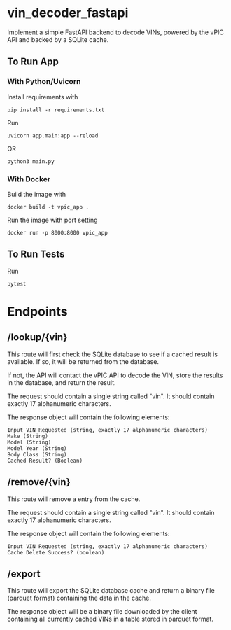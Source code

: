 # vin_decoder_fastapi
Implement a simple FastAPI backend to decode VINs, powered by the vPIC API and backed by a SQLite cache.

## To Run App

### With Python/Uvicorn
Install requirements with 
```
pip install -r requirements.txt
```

Run 
```
uvicorn app.main:app --reload
```

OR 
```
python3 main.py
```

### With Docker
Build the image with 
```
docker build -t vpic_app .
```

Run the image with port setting 
```
docker run -p 8000:8000 vpic_app
```


## To Run Tests

Run 
```
pytest
```


# Endpoints

## /lookup/{vin}

This route will first check the SQLite database to see if a cached result is available. If so, it will be returned from the database.

If not, the API will contact the vPIC API to decode the VIN, store the results in the database, and return the result.

The request should contain a single string called "vin". It should contain exactly 17 alphanumeric characters.

The response object will contain the following elements:

    Input VIN Requested (string, exactly 17 alphanumeric characters)
    Make (String)
    Model (String)
    Model Year (String)
    Body Class (String)
    Cached Result? (Boolean)


## /remove/{vin}

This route will remove a entry from the cache.

The request should contain a single string called "vin". It should contain exactly 17 alphanumeric characters.

The response object will contain the following elements:

    Input VIN Requested (string, exactly 17 alphanumeric characters)
    Cache Delete Success? (boolean)


## /export

This route will export the SQLite database cache and return a binary file (parquet format) containing the data in the cache.

The response object will be a binary file downloaded by the client containing all currently cached VINs in a table stored in parquet format.

